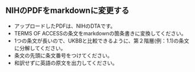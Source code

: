 ## NIHのPDFをmarkdownに変更する

* アップロードしたPDFは、NIHのDTAです。
* TERMS OF ACCESSの条文をmarkdownの箇条書きに変換してください。
* 1つの条文が長いので、UKBBと比較できるように、第２階層(例：1.1)の条文に分解してください。
* 条文の先頭に条文番号をつけてください。
* 和訳せずに英語の原文を出力してください。